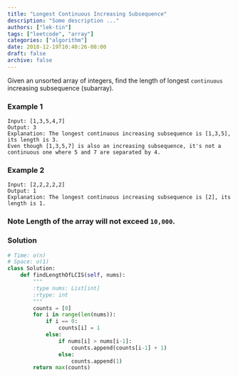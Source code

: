 ```yaml
---
title: "Longest Continuous Increasing Subsequence"
description: "Some description ..."
authors: ["lek-tin"]
tags: ["leetcode", "array"]
categories: ["algorithm"]
date: 2018-12-19T10:40:26-08:00
draft: false
archive: false
---
```

Given an unsorted array of integers, find the length of longest `continuous` increasing subsequence (subarray).

### Example 1
```
Input: [1,3,5,4,7]
Output: 3
Explanation: The longest continuous increasing subsequence is [1,3,5], its length is 3.
Even though [1,3,5,7] is also an increasing subsequence, it's not a continuous one where 5 and 7 are separated by 4.
```
### Example 2
```
Input: [2,2,2,2,2]
Output: 1
Explanation: The longest continuous increasing subsequence is [2], its length is 1.
```
### Note Length of the array will not exceed `10,000`.
### Solution
```python
# Time: o(n)
# Space: o(1)
class Solution:
    def findLengthOfLCIS(self, nums):
        """
        :type nums: List[int]
        :rtype: int
        """
        counts = [0]
        for i in range(len(nums)):
            if i == 0:
                counts[i] = 1
            else:
                if nums[i] > nums[i-1]:
                    counts.append(counts[i-1] + 1)
                else:
                    counts.append(1)
        return max(counts)
```